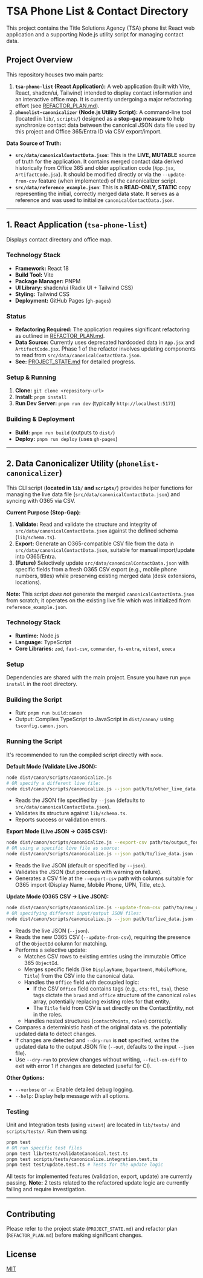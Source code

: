 # TSA Phone List & Contact Directory

This project contains the Title Solutions Agency (TSA) phone list React web application and a supporting Node.js utility script for managing contact data.

## Project Overview

This repository houses two main parts:

1.  **`tsa-phone-list` (React Application):** A web application (built with Vite, React, shadcn/ui, Tailwind) intended to display contact information and an interactive office map. It is currently undergoing a major refactoring effort (see [REFACTOR_PLAN.md](REFACTOR_PLAN.md)).
2.  **`phonelist-canonicalizer` (Node.js Utility Script):** A command-line tool (located in `lib/`, `scripts/`) designed as a **stop-gap measure** to help synchronize contact data between the canonical JSON data file used by this project and Office 365/Entra ID via CSV export/import.

**Data Source of Truth:**

*   **`src/data/canonicalContactData.json`**: This is the **LIVE, MUTABLE** source of truth for the application. It contains merged contact data derived historically from Office 365 and older application code (`App.jsx`, `ArtifactCode.jsx`). It should be modified directly or via the `--update-from-csv` feature (when implemented) of the canonicalizer script.
*   **`src/data/reference_example.json`**: This is a **READ-ONLY, STATIC** copy representing the initial, correctly merged data state. It serves as a reference and was used to initialize `canonicalContactData.json`.

---

## 1. React Application (`tsa-phone-list`)

Displays contact directory and office map.

### Technology Stack

*   **Framework:** React 18
*   **Build Tool:** Vite
*   **Package Manager:** PNPM
*   **UI Library:** shadcn/ui (Radix UI + Tailwind CSS)
*   **Styling:** Tailwind CSS
*   **Deployment:** GitHub Pages (`gh-pages`)

### Status

*   **Refactoring Required:** The application requires significant refactoring as outlined in [REFACTOR_PLAN.md](REFACTOR_PLAN.md).
*   **Data Source:** Currently uses deprecated hardcoded data in `App.jsx` and `ArtifactCode.jsx`. Phase 1 of the refactor involves updating components to read from `src/data/canonicalContactData.json`.
*   **See:** [PROJECT_STATE.md](PROJECT_STATE.md) for detailed progress.

### Setup & Running

1.  **Clone:** `git clone <repository-url>`
2.  **Install:** `pnpm install`
3.  **Run Dev Server:** `pnpm run dev` (typically `http://localhost:5173`)

### Building & Deployment

*   **Build:** `pnpm run build` (outputs to `dist/`)
*   **Deploy:** `pnpm run deploy` (uses `gh-pages`)

---

## 2. Data Canonicalizer Utility (`phonelist-canonicalizer`)

This CLI script (**located in `lib/` and `scripts/`**) provides helper functions for managing the live data file (`src/data/canonicalContactData.json`) and syncing with O365 via CSV.

**Current Purpose (Stop-Gap):**

1.  **Validate:** Read and validate the structure and integrity of `src/data/canonicalContactData.json` against the defined schema (`lib/schema.ts`).
2.  **Export:** Generate an O365-compatible CSV file from the data in `src/data/canonicalContactData.json`, suitable for manual import/update into O365/Entra.
3.  **(Future)** Selectively update `src/data/canonicalContactData.json` with specific fields from a fresh O365 CSV export (e.g., mobile phone numbers, titles) while preserving existing merged data (desk extensions, locations).

**Note:** This script *does not* generate the merged `canonicalContactData.json` from scratch; it operates on the existing live file which was initialized from `reference_example.json`.

### Technology Stack

*   **Runtime:** Node.js
*   **Language:** TypeScript
*   **Core Libraries:** `zod`, `fast-csv`, `commander`, `fs-extra`, `vitest`, `execa`

### Setup

Dependencies are shared with the main project. Ensure you have run `pnpm install` in the root directory.

### Building the Script

*   Run: `pnpm run build:canon`
*   Output: Compiles TypeScript to JavaScript in `dist/canon/` using `tsconfig.canon.json`.

### Running the Script

It's recommended to run the compiled script directly with `node`.

**Default Mode (Validate Live JSON):**
```bash
node dist/canon/scripts/canonicalize.js 
# OR specify a different live file:
node dist/canon/scripts/canonicalize.js --json path/to/other_live_data.json 
```
*   Reads the JSON file specified by `--json` (defaults to `src/data/canonicalContactData.json`).
*   Validates its structure against `lib/schema.ts`.
*   Reports success or validation errors.

**Export Mode (Live JSON -> O365 CSV):**
```bash
node dist/canon/scripts/canonicalize.js --export-csv path/to/output_for_o365.csv
# OR using a specific live file as source:
node dist/canon/scripts/canonicalize.js --json path/to/live_data.json --export-csv path/to/output_for_o365.csv
```
*   Reads the live JSON (default or specified by `--json`).
*   Validates the JSON (but proceeds with warning on failure).
*   Generates a CSV file at the `--export-csv` path with columns suitable for O365 import (Display Name, Mobile Phone, UPN, Title, etc.).

**Update Mode (O365 CSV -> Live JSON):**
```bash
node dist/canon/scripts/canonicalize.js --update-from-csv path/to/new_o365_export.csv
# OR specifying different input/output JSON files:
node dist/canon/scripts/canonicalize.js --json path/to/live_data.json --update-from-csv path/to/new_o365_export.csv --out path/to/updated_live_data.json
```
*   Reads the live JSON (`--json`).
*   Reads the new O365 CSV (`--update-from-csv`), requiring the presence of the `ObjectId` column for matching.
*   Performs a selective update:
    *   Matches CSV rows to existing entries using the immutable Office 365 `ObjectId`.
    *   Merges specific fields (like `DisplayName`, `Department`, `MobilePhone`, `Title`) from the CSV into the canonical data.
    *   Handles the `Office` field with decoupled logic:
        *   If the CSV `Office` field contains tags (e.g., `cts:ftl`, `tsa`), these tags dictate the `brand` and `office` structure of the canonical `roles` array, potentially replacing existing roles for that entity.
        *   The `Title` field from CSV is set directly on the ContactEntity, not in the roles.
    *   Handles nested structures (`contactPoints`, `roles`) correctly.
*   Compares a deterministic hash of the original data vs. the potentially updated data to detect changes.
*   If changes are detected and `--dry-run` is **not** specified, writes the updated data to the output JSON file (`--out`, defaults to the input `--json` file).
*   Use `--dry-run` to preview changes without writing, `--fail-on-diff` to exit with error 1 if changes are detected (useful for CI).

**Other Options:**
*   `--verbose` or `-v`: Enable detailed debug logging.
*   `--help`: Display help message with all options.

### Testing

Unit and Integration tests (using `vitest`) are located in `lib/tests/` and `scripts/tests/`. Run them using:
```bash
pnpm test
# OR run specific test files
pnpm test lib/tests/validateCanonical.test.ts
pnpm test scripts/tests/canonicalize.integration.test.ts
pnpm test test/update.test.ts # Tests for the update logic
```
All tests for implemented features (validation, export, update) are currently passing.
**Note:** 2 tests related to the refactored update logic are currently failing and require investigation.

---

## Contributing

Please refer to the project state (`PROJECT_STATE.md`) and refactor plan (`REFACTOR_PLAN.md`) before making significant changes.

## License

[MIT](LICENSE)
